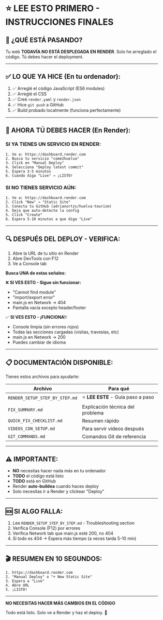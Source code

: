 # ⭐ LEE ESTO PRIMERO - INSTRUCCIONES FINALES

## 🎯 ¿QUÉ ESTÁ PASANDO?

Tu web **TODAVÍA NO ESTÁ DESPLEGADA EN RENDER**. Solo he arreglado el código. Tú debes hacer el deployment.

---

## ✅ LO QUE YA HICE (En tu ordenador):

1. ✅ Arreglé el código JavaScript (ES6 modules)
2. ✅ Arreglé el CSS
3. ✅ Creé `render.yaml` y `render.json`
4. ✅ Hice `git push` a GitHub
5. ✅ Build probado localmente (funciona perfectamente)

---

## 🚀 AHORA TÚ DEBES HACER (En Render):

### SI YA TIENES UN SERVICIO EN RENDER:

```
1. Ve a: https://dashboard.render.com
2. Busca tu servicio "come2huelva"
3. Click en "Manual Deploy"
4. Selecciona "Deploy latest commit"
5. Espera 3-5 minutos
6. Cuando diga "Live" → ¡LISTO!
```

### SI NO TIENES SERVICIO AÚN:

```
1. Ve a: https://dashboard.render.com
2. Click "New" → "Static Site"
3. Conecta tu GitHub (adrianortzs/huelva-tourism)
4. Deja que auto-detecte la config
5. Click "Create"
6. Espera 5-10 minutos a que diga "Live"
```

---

## 🔍 DESPUÉS DEL DEPLOY - VERIFICA:

1. Abre la URL de tu sitio en Render
2. Abre DevTools con F12
3. Ve a Console tab

**Busca UNA de estas señales:**

❌ **SI VES ESTO - Sigue sin funcionar:**
- "Cannot find module"
- "import/export error"
- main.js en Network → 404
- Pantalla vacía excepto header/footer

✅ **SI VES ESTO - ¡FUNCIONA!:**
- Console limpia (sin errores rojos)
- Todas las secciones cargadas (visitas, travesías, etc)
- main.js en Network → 200
- Puedes cambiar de idioma

---

## 📋 DOCUMENTACIÓN DISPONIBLE:

Tienes estos archivos para ayudarte:

| Archivo | Para qué |
|---------|----------|
| `RENDER_SETUP_STEP_BY_STEP.md` | ⭐ **LEE ESTE** - Guía paso a paso |
| `FIX_SUMMARY.md` | Explicación técnica del problema |
| `QUICK_FIX_CHECKLIST.md` | Resumen rápido |
| `VIDEOS_CDN_SETUP.md` | Para servir videos después |
| `GIT_COMMANDS.md` | Comandos Git de referencia |

---

## ⚠️ IMPORTANTE:

- **NO** necesitas hacer nada más en tu ordenador
- **TODO** el código está listo
- **TODO** está en GitHub
- Render **auto-buildea** cuando haces deploy
- Solo necesitas ir a Render y clickear "Deploy"

---

## 🆘 SI ALGO FALLA:

1. Lee `RENDER_SETUP_STEP_BY_STEP.md` - Troubleshooting section
2. Verifica Console (F12) por errores
3. Verifica Network tab que main.js esté 200, no 404
4. Si todo es 404 → Espera más tiempo (a veces tarda 5-10 min)

---

## 🎬 RESUMEN EN 10 SEGUNDOS:

```
1. https://dashboard.render.com
2. "Manual Deploy" o "+ New Static Site"
3. Espera a "Live"
4. Abre URL
5. ¡LISTO!
```

---

**NO NECESITAS HACER MÁS CAMBIOS EN EL CÓDIGO**

Todo está listo. Solo ve a Render y haz el deploy. 🚀
